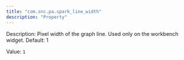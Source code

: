 ```yaml
---
title: "com.snc.pa.spark_line_width"
description: "Property"
---
```


Description: Pixel width of the graph line. Used only on the workbench widget. Default: 1

Value: `1`